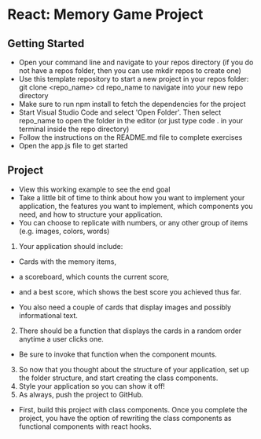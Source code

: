 # React: Memory Game Project

## Getting Started

- Open your command line and navigate to your repos directory (if you do not have a repos folder, then you can use mkdir repos to create one)
- Use this template repository to start a new project in your repos folder: git clone <repo_name> cd repo_name to navigate into your new repo directory
- Make sure to run npm install to fetch the dependencies for the project
- Start Visual Studio Code and select 'Open Folder'. Then select repo_name to open the folder in the editor (or just type code . in your terminal inside the repo directory)
- Follow the instructions on the README.md file to complete exercises
- Open the app.js file to get started

## Project

- View this working example to see the end goal
- Take a little bit of time to think about how you want to implement your application, the features you want to implement, which components you need, and how to structure your application.
- You can choose to replicate with numbers, or any other group of items (e.g. images, colors, words)

1. Your application should include:

- Cards with the memory items,
- a scoreboard, which counts the current score,
- and a best score, which shows the best score you achieved thus far.

- You also need a couple of cards that display images and possibly informational text.

2. There should be a function that displays the cards in a random order anytime a user clicks one.

- Be sure to invoke that function when the component mounts.

3. So now that you thought about the structure of your application, set up the folder structure, and start creating the class components.
4. Style your application so you can show it off!
5. As always, push the project to GitHub.

- First, build this project with class components. Once you complete the project, you have the option of rewriting the class components as functional components with react hooks.
